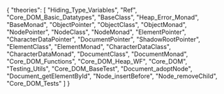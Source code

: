 {
    "theories": [
        "Hiding_Type_Variables",
        "Ref",
        "Core_DOM_Basic_Datatypes",
        "BaseClass",
        "Heap_Error_Monad",
        "BaseMonad",
        "ObjectPointer",
        "ObjectClass",
        "ObjectMonad",
        "NodePointer",
        "NodeClass",
        "NodeMonad",
        "ElementPointer",
        "CharacterDataPointer",
        "DocumentPointer",
        "ShadowRootPointer",
        "ElementClass",
        "ElementMonad",
        "CharacterDataClass",
        "CharacterDataMonad",
        "DocumentClass",
        "DocumentMonad",
        "Core_DOM_Functions",
        "Core_DOM_Heap_WF",
        "Core_DOM",
        "Testing_Utils",
        "Core_DOM_BaseTest",
        "Document_adoptNode",
        "Document_getElementById",
        "Node_insertBefore",
        "Node_removeChild",
        "Core_DOM_Tests"
    ]
}